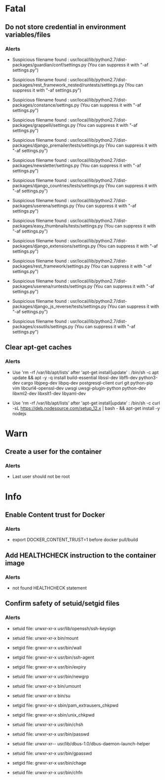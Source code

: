 

# Fatal

## Do not store credential in environment variables/files

### Alerts


- Suspicious filename found : usr/local/lib/python2.7/dist-packages/guardian/conf/settings.py (You can suppress it with &#34;-af settings.py&#34;)

- Suspicious filename found : usr/local/lib/python2.7/dist-packages/rest_framework_nested/runtests/settings.py (You can suppress it with &#34;-af settings.py&#34;)

- Suspicious filename found : usr/local/lib/python2.7/dist-packages/constance/settings.py (You can suppress it with &#34;-af settings.py&#34;)

- Suspicious filename found : usr/local/lib/python2.7/dist-packages/grappelli/settings.py (You can suppress it with &#34;-af settings.py&#34;)

- Suspicious filename found : usr/local/lib/python2.7/dist-packages/django_premailer/tests/settings.py (You can suppress it with &#34;-af settings.py&#34;)

- Suspicious filename found : usr/local/lib/python2.7/dist-packages/newsletter/settings.py (You can suppress it with &#34;-af settings.py&#34;)

- Suspicious filename found : usr/local/lib/python2.7/dist-packages/django_countries/tests/settings.py (You can suppress it with &#34;-af settings.py&#34;)

- Suspicious filename found : usr/local/lib/python2.7/dist-packages/userena/settings.py (You can suppress it with &#34;-af settings.py&#34;)

- Suspicious filename found : usr/local/lib/python2.7/dist-packages/easy_thumbnails/tests/settings.py (You can suppress it with &#34;-af settings.py&#34;)

- Suspicious filename found : usr/local/lib/python2.7/dist-packages/django_extensions/settings.py (You can suppress it with &#34;-af settings.py&#34;)

- Suspicious filename found : usr/local/lib/python2.7/dist-packages/rest_framework/settings.py (You can suppress it with &#34;-af settings.py&#34;)

- Suspicious filename found : usr/local/lib/python2.7/dist-packages/userena/runtests/settings.py (You can suppress it with &#34;-af settings.py&#34;)

- Suspicious filename found : usr/local/lib/python2.7/dist-packages/django_js_reverse/tests/settings.py (You can suppress it with &#34;-af settings.py&#34;)

- Suspicious filename found : usr/local/lib/python2.7/dist-packages/cssutils/settings.py (You can suppress it with &#34;-af settings.py&#34;)



## Clear apt-get caches

### Alerts


- Use &#39;rm -rf /var/lib/apt/lists&#39; after &#39;apt-get install|update&#39; : /bin/sh -c apt update  &amp;&amp; apt -y -q install build-essential libssl-dev libffi-dev python3-dev cargo                           libjpeg-dev libpq-dev postgresql-client curl git python-pip                           vim libcurl4-openssl-dev uwsgi uwsgi-plugin-python                           python-dev libxml2-dev libxslt1-dev libyaml-dev

- Use &#39;rm -rf /var/lib/apt/lists&#39; after &#39;apt-get install|update&#39; : /bin/sh -c curl -sL https://deb.nodesource.com/setup_12.x | bash -     &amp;&amp; apt-get install -y nodejs






# Warn

## Create a user for the container

### Alerts


- Last user should not be root






# Info

## Enable Content trust for Docker

### Alerts


- export DOCKER_CONTENT_TRUST=1 before docker pull/build



## Add HEALTHCHECK instruction to the container image

### Alerts


- not found HEALTHCHECK statement



## Confirm safety of setuid/setgid files

### Alerts


- setuid file: urwxr-xr-x usr/lib/openssh/ssh-keysign

- setuid file: urwxr-xr-x bin/mount

- setgid file: grwxr-xr-x usr/bin/wall

- setgid file: grwxr-xr-x usr/bin/ssh-agent

- setgid file: grwxr-xr-x usr/bin/expiry

- setuid file: urwxr-xr-x usr/bin/newgrp

- setuid file: urwxr-xr-x bin/umount

- setuid file: urwxr-xr-x bin/su

- setgid file: grwxr-xr-x sbin/pam_extrausers_chkpwd

- setgid file: grwxr-xr-x sbin/unix_chkpwd

- setuid file: urwxr-xr-x usr/bin/chsh

- setuid file: urwxr-xr-x usr/bin/passwd

- setuid file: urwxr-xr-- usr/lib/dbus-1.0/dbus-daemon-launch-helper

- setuid file: urwxr-xr-x usr/bin/gpasswd

- setgid file: grwxr-xr-x usr/bin/chage

- setuid file: urwxr-xr-x usr/bin/chfn




